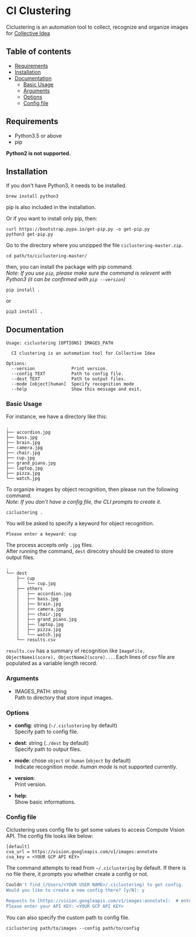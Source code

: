 # CI Clustering

Ciclustering is an automation tool to collect, recognize and organize images for [Collective Idea](https://www.mikitotateisi.com/collective-idea/)

## Table of contents

- [Requirements](#requirements)
- [Installation](#installation)
- [Documentation](#documentation)
    - [Basic Usage](#basic-usage)
    - [Arguments](#arguments)
    - [Options](#options)
    - [Config file](#config-file)

## Requirements

- Python3.5 or above
- pip

**Python2 is not supported.**

## Installation

If you don't have Python3, it needs to be installed.

```
brew install python3
```

pip is also included in the installation.

Or if you want to install only pip, then:

```
curl https://bootstrap.pypa.io/get-pip.py -o get-pip.py
python3 get-pip.py
```

Go to the directory where you unzipped the file `ciclustering-master.zip`.

```
cd path/to/ciclustering-master/
```

then, you can install the package with pip command.  
*Note: If you use `pip`, please make sure the command is relevent with Python3 (it can be confirmed with `pip --version`)*

```
pip install .
```

or

```
pip3 install .
```

## Documentation

```
Usage: ciclustering [OPTIONS] IMAGES_PATH

  CI clustering is an automation tool for Collective Idea

Options:
  --version              Print version.
  --config TEXT          Path to config file.
  --dest TEXT            Path to output files.
  --mode [object|human]  Specify recognition mode
  --help                 Show this message and exit.
```

### Basic Usage

For instance, we have a directory like this:

```
.
├── accordion.jpg
├── bass.jpg
├── brain.jpg
├── camera.jpg
├── chair.jpg
├── cup.jpg
├── grand_piano.jpg
├── laptop.jpg
├── pizza.jpg
└── watch.jpg
```

To organize images by object recognition, then please run the following command.  
*Note: If you don't have a config file, the CLI prompts to create it.*

```
ciclustering .
```

You will be asked to specify a keyword for object recognition.

```
Please enter a keyward: cup
```

The process accepts only `.jpg` files.  
After running the command, `dest` direcotry should be created to store output files.

```
.
└── dest
    ├── cup
    │   └── cup.jpg
    ├── others
    │   ├── accordion.jpg
    │   ├── bass.jpg
    │   ├── brain.jpg
    │   ├── camera.jpg
    │   ├── chair.jpg
    │   ├── grand_piano.jpg
    │   ├── laptop.jpg
    │   ├── pizza.jpg
    │   └── watch.jpg
    └── results.csv
```

`results.csv` has a summary of recognition like `ImageFile, ObjectName1(score), ObjectName2(score)...`. Each lines of csv file are populated as a variable length record.

### Arguments

- IMAGES\_PATH: string  
    Path to directory that store input images.

### Options

- **config**: string (`~/.ciclustering` by default)  
    Specify path to config file.  

- **dest**: string (`./dest` by default)  
    Specify path to output files.  
    
- **mode**: chose `object` or `human` (`object` by default)  
    Indicate recognition mode.  *human mode* is not supported currently.  

- **version**:  
    Print version.

- **help**:  
    Show basic informations.

### Config file

Ciclustering uses config file to get some values to access Compute Vision API. The config file looks like below:

```
[default]
cva_url = https://vision.googleapis.com/v1/images:annotate
cva_key = <YOUR GCP API KEY>
```

The command attempts to read from `~/.ciclustering` by default. If there is no file there, it prompts you whether create a config or not.

```bash
Couldn't find (/Users/<YOUR USER NAME>/.ciclustering) to get config.
Would you like to create a new config there? [y/N]: y

Requests to [https://vision.googleapis.com/v1/images:annotate]:  # enter with empty to use default
Please enter your API KEY: <YOUR GCP API KEY>
```

You can also specify the custom path to config file.

```
ciclustering path/to/images --config path/to/config
```

